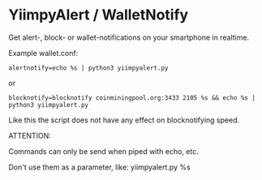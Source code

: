 # YiimpyAlert / WalletNotify
Get alert-, block- or  wallet-notifications on your smartphone in realtime.

Example wallet.conf:

`alertnotify=echo %s | python3 yiimpyalert.py`

or 

`blocknotify=blocknotify coinminingpool.org:3433 2105 %s && echo %s | python3 yiimpyalert.py`

Like this the script does not have any effect on blocknotifying speed.



ATTENTION:

Commands can only be send when piped with echo, etc.

Don't use them as a parameter, like: yiimpyalert.py %s
